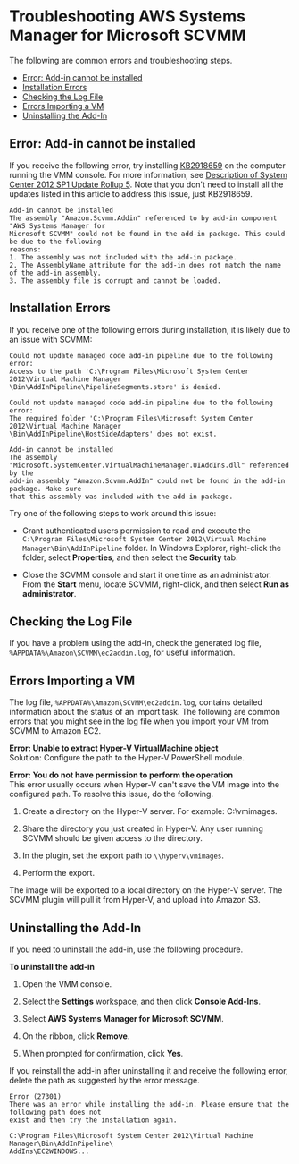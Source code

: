 # Troubleshooting AWS Systems Manager for Microsoft SCVMM<a name="scvmm-troubleshoot"></a>

The following are common errors and troubleshooting steps\.


+ [Error: Add\-in cannot be installed](#scvmm-addin-error)
+ [Installation Errors](#scvmm-install-errors)
+ [Checking the Log File](#scvmm-log)
+ [Errors Importing a VM](#scvmm-import-errors)
+ [Uninstalling the Add\-In](#scvmm-uninstall)

## Error: Add\-in cannot be installed<a name="scvmm-addin-error"></a>

If you receive the following error, try installing [KB2918659](http://catalog.update.microsoft.com/v7/site/Search.aspx?q=2918659) on the computer running the VMM console\. For more information, see [Description of System Center 2012 SP1 Update Rollup 5](http://support.microsoft.com/kb/2904730)\. Note that you don't need to install all the updates listed in this article to address this issue, just KB2918659\.

```
Add-in cannot be installed
The assembly "Amazon.Scvmm.Addin" referenced to by add-in component "AWS Systems Manager for 
Microsoft SCVMM" could not be found in the add-in package. This could be due to the following 
reasons:
1. The assembly was not included with the add-in package.
2. The AssemblyName attribute for the add-in does not match the name of the add-in assembly.
3. The assembly file is corrupt and cannot be loaded.
```

## Installation Errors<a name="scvmm-install-errors"></a>

If you receive one of the following errors during installation, it is likely due to an issue with SCVMM:

```
Could not update managed code add-in pipeline due to the following error:
Access to the path 'C:\Program Files\Microsoft System Center 2012\Virtual Machine Manager
\Bin\AddInPipeline\PipelineSegments.store' is denied.
```

```
Could not update managed code add-in pipeline due to the following error:
The required folder 'C:\Program Files\Microsoft System Center 2012\Virtual Machine Manager
\Bin\AddInPipeline\HostSideAdapters' does not exist.
```

```
Add-in cannot be installed
The assembly "Microsoft.SystemCenter.VirtualMachineManager.UIAddIns.dll" referenced by the 
add-in assembly "Amazon.Scvmm.AddIn" could not be found in the add-in package. Make sure 
that this assembly was included with the add-in package.
```

Try one of the following steps to work around this issue:

+ Grant authenticated users permission to read and execute the `C:\Program Files\Microsoft System Center 2012\Virtual Machine Manager\Bin\AddInPipeline` folder\. In Windows Explorer, right\-click the folder, select **Properties**, and then select the **Security** tab\.

+ Close the SCVMM console and start it one time as an administrator\. From the **Start** menu, locate SCVMM, right\-click, and then select **Run as administrator**\.

## Checking the Log File<a name="scvmm-log"></a>

If you have a problem using the add\-in, check the generated log file, `%APPDATA%\Amazon\SCVMM\ec2addin.log`, for useful information\.

## Errors Importing a VM<a name="scvmm-import-errors"></a>

The log file, `%APPDATA%\Amazon\SCVMM\ec2addin.log`, contains detailed information about the status of an import task\. The following are common errors that you might see in the log file when you import your VM from SCVMM to Amazon EC2\.

**Error: Unable to extract Hyper\-V VirtualMachine object**  
Solution: Configure the path to the Hyper\-V PowerShell module\.

**Error: You do not have permission to perform the operation**  
This error usually occurs when Hyper\-V can't save the VM image into the configured path\. To resolve this issue, do the following\.

1. Create a directory on the Hyper\-V server\. For example: C:\\vmimages\.

1. Share the directory you just created in Hyper\-V\. Any user running SCVMM should be given access to the directory\.

1. In the plugin, set the export path to `\\hyperv\vmimages`\.

1. Perform the export\.

The image will be exported to a local directory on the Hyper\-V server\. The SCVMM plugin will pull it from Hyper\-V, and upload into Amazon S3\.

## Uninstalling the Add\-In<a name="scvmm-uninstall"></a>

If you need to uninstall the add\-in, use the following procedure\.

**To uninstall the add\-in**

1. Open the VMM console\.

1. Select the **Settings** workspace, and then click **Console Add\-Ins**\.

1. Select **AWS Systems Manager for Microsoft SCVMM**\.

1. On the ribbon, click **Remove**\.

1. When prompted for confirmation, click **Yes**\.

If you reinstall the add\-in after uninstalling it and receive the following error, delete the path as suggested by the error message\.

```
Error (27301)
There was an error while installing the add-in. Please ensure that the following path does not 
exist and then try the installation again.
        
C:\Program Files\Microsoft System Center 2012\Virtual Machine Manager\Bin\AddInPipeline\
AddIns\EC2WINDOWS...
```